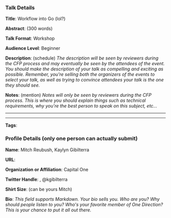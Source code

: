 ### Talk Details

**Title**: Workflow into Go (lol?)

**Abstract**: (300 words)

**Talk Format**: Workshop

**Audience Level**: Beginner

**Description**: (schedule)
*The description will be seen by reviewers during the CFP process and may eventually be seen by the attendees of the event.*
*You should make the description of your talk as compelling and exciting as possible. Remember, you're selling both the organizers of the events to select your talk, as well as trying to convince attendees your talk is the one they should see.*


**Notes**: (mention)
*Notes will only be seen by reviewers during the CFP process. This is where you should explain things such as technical requirements, why you're the best person to speak on this subject, etc...*


--------------------------------------
--------------------------------------


**Tags**:

### Profile Details (only one person can actually submit)

**Name**: Mitch Reubush, Kaylyn Gibilterra

**URL**:

**Organization or Affiliation**: Capital One

**Twitter Handle**: , @kgibilterra

**Shirt Size**: (can be yours Mitch)

**Bio**:
*This field supports Markdown. Your bio sells you. Who are you? Why should people listen to you? Who's your favorite member of One Direction? 
This is your chance to put it all out there.*

